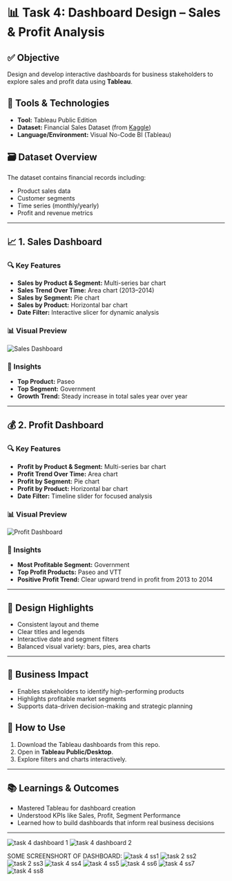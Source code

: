 # 📊 Task 4: Dashboard Design – Sales & Profit Analysis

## ✅ Objective

Design and develop interactive dashboards for business stakeholders to explore sales and profit data using **Tableau**.

## 🧰 Tools & Technologies

* **Tool:** Tableau Public Edition
* **Dataset:** Financial Sales Dataset (from [Kaggle](https://www.kaggle.com))
* **Language/Environment:** Visual No-Code BI (Tableau)

## 🗃️ Dataset Overview

The dataset contains financial records including:

* Product sales data
* Customer segments
* Time series (monthly/yearly)
* Profit and revenue metrics

---

## 📈 1. Sales Dashboard

### 🔍 Key Features

* **Sales by Product & Segment:** Multi-series bar chart
* **Sales Trend Over Time:** Area chart (2013–2014)
* **Sales by Segment:** Pie chart
* **Sales by Product:** Horizontal bar chart
* **Date Filter:** Interactive slicer for dynamic analysis

### 📊 Visual Preview

![Sales Dashboard](./screenshots/sales_dashboard.png)

### 📌 Insights

* **Top Product:** Paseo
* **Top Segment:** Government
* **Growth Trend:** Steady increase in total sales year over year

---

## 💰 2. Profit Dashboard

### 🔍 Key Features

* **Profit by Product & Segment:** Multi-series bar chart
* **Profit Trend Over Time:** Area chart
* **Profit by Segment:** Pie chart
* **Profit by Product:** Horizontal bar chart
* **Date Filter:** Timeline slider for focused analysis

### 📊 Visual Preview

![Profit Dashboard](./screenshots/profit_dashboard.png)

### 📌 Insights

* **Most Profitable Segment:** Government
* **Top Profit Products:** Paseo and VTT
* **Positive Profit Trend:** Clear upward trend in profit from 2013 to 2014

---

## 🎨 Design Highlights

* Consistent layout and theme
* Clear titles and legends
* Interactive date and segment filters
* Balanced visual variety: bars, pies, area charts

---

## 🧠 Business Impact

* Enables stakeholders to identify high-performing products
* Highlights profitable market segments
* Supports data-driven decision-making and strategic planning

## 🚀 How to Use

1. Download the Tableau dashboards from this repo.
2. Open in **Tableau Public/Desktop**.
3. Explore filters and charts interactively.

---

## 📚 Learnings & Outcomes

* Mastered Tableau for dashboard creation
* Understood KPIs like Sales, Profit, Segment Performance
* Learned how to build dashboards that inform real business decisions

---
![task 4 dashboard 1](https://github.com/user-attachments/assets/ecd61be0-294e-4126-9de3-c8c1daac3149)
![task 4 dashboard 2](https://github.com/user-attachments/assets/ab5ff11f-14a6-49fc-8a6f-2b81ea87a988)

SOME SCREENSHORT OF DASHBOARD:
![task 4 ss1](https://github.com/user-attachments/assets/c757e5e0-edaf-4bc9-a88a-b268c5768acf)
![task 2 ss2](https://github.com/user-attachments/assets/64a8b049-ce1c-4e5b-9157-1dd9d8ae9821)
![task 2 ss3](https://github.com/user-attachments/assets/7ac55147-7c64-4d30-b517-186e3b5993f4)
![task 4 ss4](https://github.com/user-attachments/assets/71453f04-a1da-40eb-9c29-7220b75031d0)
![task 4 ss5](https://github.com/user-attachments/assets/f7aba95d-a567-4e33-967f-1884402e297b)
![task 4 ss6](https://github.com/user-attachments/assets/77d3c94a-5901-43af-a117-63802d88a716)
![task 4 ss7](https://github.com/user-attachments/assets/06c21139-4449-49e8-9597-7e6d5df587e8)
![task 4 ss8](https://github.com/user-attachments/assets/2faedec5-b037-4919-8b32-8279e4e069ce)











